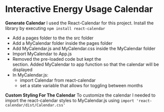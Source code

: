 # Interactive Energy Usage Calendar #

**Generate Calendar**
I used the React-Calendar for this project. Install the library by executing `npm install react-calendar`

- Add a pages folder to the the src folder
- Add a MyCalendar folder inside the pages folder
- Add MyCalendar.js and MyCalendar.css inside the MyCalendar folder
- Import MyCalendar to App.js
- Removed the pre-loaded code but kept the <div> section. Added MyCalendar to app function so that the calendar will be displayed
- In MyCalendar.js:
    - import Calendar from react-calendar
    - set a state variable that allows for toggling between months


**Custom Styling For The Calendar**
To customize the calendar I needed to import the react-calendar styles to MyCalendar.js using `import 'react-calendar/dist/Calendar.css'`